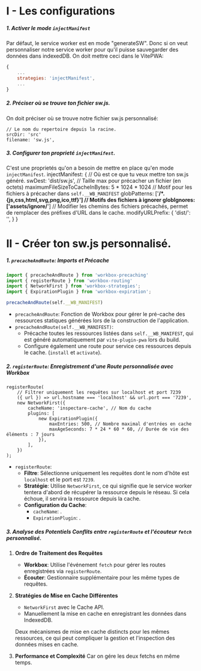 # I - Les configurations
##### 1. Activer le mode ``injectManifest``
Par défaut, le service worker est en mode "generateSW".
Donc si on veut personnaliser notre service worker pour qu'il puisse sauvegarder des données dans indexedDB.
On doit mettre ceci dans le VitePWA:
````js
{
    ...
    strategies: 'injectManifest',
    ...
}
````
##### 2. Préciser où se trouve ton fichier sw.js.
On doit préciser où se trouve notre fichier sw.js personnalisé: 
````
// Le nom du repertoire depuis la racine.
srcDir: 'src'
filename: 'sw.js',
````
##### 3. Configurer ton proprieté ``injectManifest``.
C'est une proprietés qu'on a besoin de mettre en place qu'en mode ``injectManifest``.
injectManifest: {
    // Où est ce que tu veux mettre ton sw.js généré.
    swDest: 'dist/sw.js',
    // Taille max pour précacher un fichier (en octets)
    maximumFileSizeToCacheInBytes: 5 * 1024 * 1024
    // Motif pour les fichiers à précacher dans ``self.__WB_MANIFEST``
    globPatterns: ['**/*.{js,css,html,svg,png,ico,ttf}']
    // Motifs des fichiers à ignorer
    globIgnores: ['assets/ignore/**']
    // Modifier les chemins des fichiers précachés, permet de remplacer des préfixes d'URL dans le cache.
    modifyURLPrefix: {
        'dist/': '',
    }
}

# II - Créer ton sw.js personnalisé.
##### 1. ``precacheAndRoute``: Imports et Précache
````js
import { precacheAndRoute } from 'workbox-precaching'
import { registerRoute } from 'workbox-routing'
import { NetworkFirst } from 'workbox-strategies';
import { ExpirationPlugin } from 'workbox-expiration';

precacheAndRoute(self.__WB_MANIFEST)
````
* ``precacheAndRoute``: Fonction de Workbox pour gérer le pré-cache des ressources statiques générées lors de la construction de l'application.
* ``precacheAndRoute(self.__WB_MANIFEST)``:
    * Précache toutes les ressources listées dans ``self.__WB_MANIFEST``, qui est généré automatiquement par ``vite-plugin-pwa`` lors du build.
    * Configure également une route pour service ces ressources depuis le cache. (``install`` et ``activate``).

##### 2. ``registerRoute``: Enregistrement d'une Route personnalisée avec Workbox
````
registerRoute(
	// Filtrer uniquement les requêtes sur localhost et port 7239
	({ url }) => url.hostname === 'localhost' && url.port === '7239',
	new NetworkFirst({
		cacheName: 'inspectare-cache', // Nom du cache
		plugins: [
			new ExpirationPlugin({
				maxEntries: 500, // Nombre maximal d'entrées en cache
				maxAgeSeconds: 7 * 24 * 60 * 60, // Durée de vie des éléments : 7 jours
			}),
		],
	})
);
````
* ``registerRoute``:
    * __Filtre__: Sélectionne uniquement les requêtes dont le nom d'hôte est ``localhost`` et le port est ``7239``.
    * __Stratégie__: Utilise ``NetworkFirst``, ce qui signifie que le service worker tentera d'abord de récupérer la ressource depuis le réseau. Si cela échoue, il servira la ressource depuis la cache.
    * __Configuration du Cache__:
        * ``cacheName``: .
        * ``ExpirationPlugin``: .

##### 3. Analyse des Potentiels Conflits entre ``registerRoute`` et l'écouteur ``fetch`` personnalisé.
1. __Ordre de Traitement des Requêtes__
    * __Workbox__: Utilise l'événement ``fetch`` pour gérer les routes enregistrées via ``registerRoute``.
    * __Écouter__: Gestionnaire supplémentaire pour les même types de requêtes.
2. __Stratégies de Mise en Cache Différentes__
    * ``NetworkFirst`` avec le Cache API.
    * Manuellement la mise en cache en enregistrant les données dans IndexedDB.
    
    Deux mécanismes de mise en cache distincts pour les mêmes ressources, ce qui peut compliquer la gestion et l'inspection des données mises en cache.
3. __Performance et Complexité__
    Car on gére les deux fetchs en même temps.



